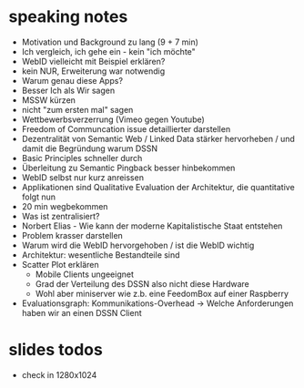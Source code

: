 # speaking notes

- Motivation und Background zu lang (9 + 7 min)
- Ich vergleich, ich gehe ein - kein "ich möchte"
- WebID vielleicht mit Beispiel erklären?
- kein NUR, Erweiterung war notwendig
- Warum genau diese Apps?
- Besser Ich als Wir sagen
- MSSW kürzen
- nicht "zum ersten mal" sagen
- Wettbewerbsverzerrung (Vimeo gegen Youtube)
- Freedom of Communcation issue detaillierter darstellen
- Dezentralität von Semantic Web / Linked Data stärker hervorheben / und damit
  die Begründung warum DSSN
- Basic Principles schneller durch
- Überleitung zu Semantic Pingback besser hinbekommen
- WebID selbst nur kurz anreissen
- Applikationen sind Qualitative Evaluation der Architektur, die quantitative
  folgt nun
- 20 min wegbekommen
- Was ist zentralisiert?
- Norbert Elias - Wie kann der moderne Kapitalistische Staat entstehen
- Problem krasser darstellen
- Warum wird die WebID hervorgehoben / ist die WebID wichtig
- Architektur: wesentliche Bestandteile sind
- Scatter Plot erklären
    - Mobile Clients ungeeignet
    - Grad der Verteilung des DSSN also nicht diese Hardware
    - Wohl aber miniserver wie z.b. eine FeedomBox auf einer Raspberry
- Evaluationsgraph: Kommunikations-Overhead -> Welche Anforderungen haben wir
  an einen DSSN Client

# slides todos

- check in 1280x1024

